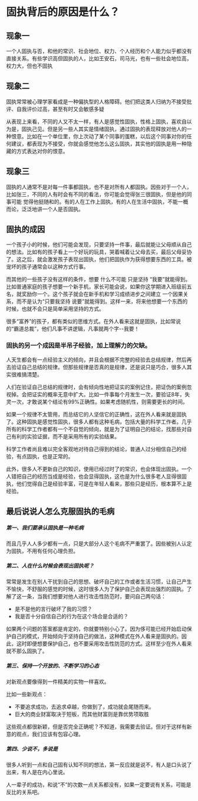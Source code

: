 # 固执背后的原因是什么？

## 现象一

一个人固执与否，和他的常识、社会地位、权力、个人经历和个人能力似乎都没有直接关系。有些学识高但固执的人，比如王安石，司马光，也有一些社会地位高，权力大，但也不固执

## 现象二

固执常常被心理学家看成是一种偏执型的人格障碍。他们把这类人归纳为不接受批评、自我评价过高，甚至有时又会敏感多疑

从表现上来看，不同的人又不太一样，有人是感觉性固执，性格上固执，喜欢自以为是，固执己见。但是另一些人其实是情绪固执，通过固执的表现释放对他人的一种恨意。比如在一个单位里，你上次动了某个同事的蛋糕，以后这个同事对你的任何建议，都表现为不接受，你就会感觉他怎么这么固执，其实他的固执是用一种隐藏的方式表达对你的恨意。

## 现象三

固执的人通常不是对每一件事都固执，也不是对所有人都固执。因些对于一个人，比如张三，不同的人有时会有不同的看法，你可能会觉得张三很固执，但是他的同事可能 觉得他挺随和的。有的人在工作上固执，有的人在生活中固执，不能一概而论，泛泛地讲一个人是否固执。

## 固执的成因

一个孩子小的时候，他们可能会发现，只要坚持一件事，最后就能让父母顺从自己的想法。比如有的孩子看上一个好玩的玩具，哭着喊着让父母去买，最后父母妥协了。这之后，就会激发孩子表现出固执，他们把固执作为获得想要东西的工具。被宠坏的孩子通常会以这种方式行事。

而其他的一些孩子没有这样的条件，想要 什么不可能 只是坚持 “我要”就能得到。比如普通家庭的孩子想要一个新手机，家长可能会说，如果你这学期进入班级前五名，就奖励你一个。这个孩子就会在新手机和学习成绩进步之间建立 一个因果关系，而不是认为“只要我坚持 说要”就能得到。这样一来，将来他想要一个东西的时候，也就不会只是简单采用坚持的方式。

很多“富养”的孩子，都有类似的思维方式。在外人看来这就是固执，比如常说的“霸道总裁”，他们凡事不讲逻辑，凡事就两个字--我要！

### 固执的另一个成因是半吊子经验，加上理解力的欠缺。

人天生都会有一点经验主义的倾向，并且会根据不完整的经验去总结规律，然后再去验证自己总结的规律。但那些规律是否真的是规律，还是说只是巧合，很多人其实很难搞清楚。

人们在验证自己总结的规律时，会有倾向性地把证实的案例记住，把证伪的案例忽视掉。会把证实的概率无意中扩大。比如一件事每个月发生一次，要验证8年，失灵一次，才敢说某个结论有99%正确性。如果考虑随机性，则需要更长的时间。

如果一个规律不太管用，而总结它的人坚信它的正确性，这在外人看来就是固执了。这种固执是感觉性固执，很多人都有这种毛病，包括大量的科学工作者。几乎所有的科学工作者都有一个不自觉的倾向，就是为了证明自己的结论，找那些对自己有利的实验证据，而不是采用所有的实验结果。

科学工作者尚且难以完全客观地对待自己得到的结论，普通人过分相信自己的经验，有点固执，也是正常的。

此外，很多人不更新自己的知识，使用已经过时了的常识，也会体现出固执。一个人错把自己的经历当成是经验，也会显得固执，这也是为什么很多老人显得很固执，他们觉得自己是经验丰富，可是在年轻人看来，那些只是经历，根本算不上是经验。

## 最后说说人怎么克服固执的毛病

##### 第一、我们要承认固执是一种毛病

而且几乎人人多少都有一点，只是大部分人这个毛病不严重罢了。因些被别人认定为固执，不用有任何心理负担。

##### 第二、人在什么时候会表现出固执呢？

常常是发生在别人干扰到自己的思想、破坏自己的工作或者生活习惯，让自己产生不愉快，不舒服的感觉的时候，这时很多人为了保护自己会表现出强烈的固执。了解了这一条，当我们想要对他人进行攻击性防范时，要问自己两句话：

* 是不是他的言行破坏了我的习惯？
* 我是否十分自信自己的行为在这个场合是合适的？

如果两个问题的答案都是肯定的，你就要特别小心了。因为侈可能已经开始启动保护自己的模式，开始倾向于坚持自己的做法，这种模式在外人看来是固执的。因此，这时即便想要保护自己，也不要采用攻击性防范的方式。这样至少在外人看来就不那么固执了。

##### 第三、保持一个开放的、不断学习的心态

对新观点要像得到一件精美的实物一样喜欢。

比如一些新观点：

* 不要追求成功，去追求卓越，你做到了，成功就会尾随而来。
* 巨大的商业财富取决于短板，而其他财富则是靠优势项取胜

这些观点都很新颖，但是否完全正确呢？不知道，我需要去验证。但对于这样有新意的观点，我们应该有包容心理。

##### 第四、少说不，多说是

很多人听到一点和自己固有认知不同的想法，第一反应就是说不，有人是口头说了出来，有人是在内心里说。

人一辈子的成功，和说“不”的次数一点关系都没有，如果一定要说有关系，可能是反比的关系吧。











